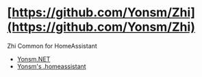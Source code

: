 # [https://github.com/Yonsm/Zhi](https://github.com/Yonsm/Zhi)

Zhi Common for HomeAssistant

- [Yonsm.NET](https://yonsm.github.io)
- [Yonsm's .homeassistant](https://github.com/Yonsm/.homeassistant)
